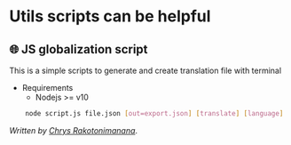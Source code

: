 # Utils scripts can be helpful

## :globe_with_meridians: JS globalization script

This is a simple scripts to generate and create translation file with terminal

- Requirements
  - Nodejs >= v10

```sh
    node script.js file.json [out=export.json] [translate] [language]
```

*Written by [Chrys Rakotonimanana](https://github.com/chrys-elrak)*.
